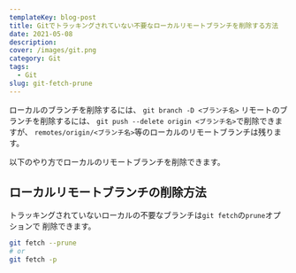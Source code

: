 ```yaml
---
templateKey: blog-post
title: Gitでトラッキングされていない不要なローカルリモートブランチを削除する方法
date: 2021-05-08
description: 
cover: /images/git.png
category: Git
tags:
  - Git
slug: git-fetch-prune
---
```


ローカルのブランチを削除するには、
`git branch -D <ブランチ名>`
リモートのブランチを削除するには、
`git push --delete origin <ブランチ名>`で削除できますが、
`remotes/origin/<ブランチ名>`等のローカルのリモートブランチは残ります。

以下のやり方でローカルのリモートブランチを削除できます。

## ローカルリモートブランチの削除方法

トラッキングされていないローカルの不要なブランチは`git fetch`の`prune`オプションで
削除できます。

```bash
git fetch --prune
# or
git fetch -p
```
